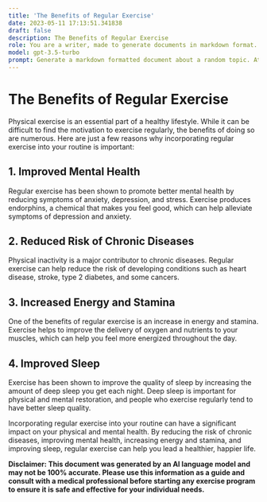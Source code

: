 ```yaml
---
title: 'The Benefits of Regular Exercise'
date: 2023-05-11 17:13:51.341838
draft: false
description: The Benefits of Regular Exercise
role: You are a writer, made to generate documents in markdown format. It is very important that all of the documents you generate are in valid markdown format.
model: gpt-3.5-turbo
prompt: Generate a markdown formatted document about a random topic. At the bottom, include a disclaimer explaining that the document was generated by you. The first line of the document should be the title. Make sure that the entire document is in proper markdown format, using a mix of various tags to make the document visually appealing.
---
```


# The Benefits of Regular Exercise

Physical exercise is an essential part of a healthy lifestyle. While it can be difficult to find the motivation to exercise regularly, the benefits of doing so are numerous. Here are just a few reasons why incorporating regular exercise into your routine is important:

## 1. Improved Mental Health 

Regular exercise has been shown to promote better mental health by reducing symptoms of anxiety, depression, and stress. Exercise produces endorphins, a chemical that makes you feel good, which can help alleviate symptoms of depression and anxiety.

## 2. Reduced Risk of Chronic Diseases

Physical inactivity is a major contributor to chronic diseases. Regular exercise can help reduce the risk of developing conditions such as heart disease, stroke, type 2 diabetes, and some cancers.

## 3. Increased Energy and Stamina

One of the benefits of regular exercise is an increase in energy and stamina. Exercise helps to improve the delivery of oxygen and nutrients to your muscles, which can help you feel more energized throughout the day.

## 4. Improved Sleep

Exercise has been shown to improve the quality of sleep by increasing the amount of deep sleep you get each night. Deep sleep is important for physical and mental restoration, and people who exercise regularly tend to have better sleep quality.

Incorporating regular exercise into your routine can have a significant impact on your physical and mental health. By reducing the risk of chronic diseases, improving mental health, increasing energy and stamina, and improving sleep, regular exercise can help you lead a healthier, happier life.

**Disclaimer: This document was generated by an AI language model and may not be 100% accurate. Please use this information as a guide and consult with a medical professional before starting any exercise program to ensure it is safe and effective for your individual needs.**